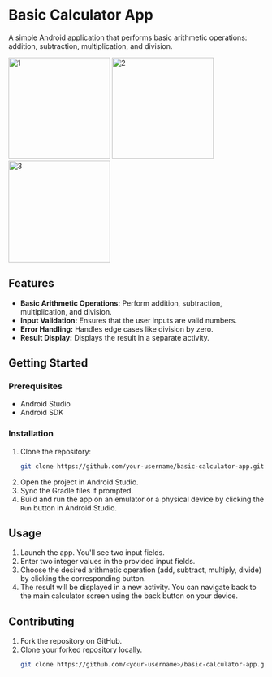# Basic Calculator App

A simple Android application that performs basic arithmetic operations: addition, subtraction, multiplication, and division.

<img width="200" alt="1" src="https://github.com/w0-0n9/Calculator/assets/97860391/bb7f6a47-aa26-4855-9132-a189446590b4">
<img width="200" alt="2" src="https://github.com/w0-0n9/Calculator/assets/97860391/b32d0118-85a7-4438-964f-24ef54764a96">
<img width="200" alt="3" src="https://github.com/w0-0n9/Calculator/assets/97860391/323bea94-3846-4e51-a734-7d96b4a3796d">


## Features

- **Basic Arithmetic Operations:** Perform addition, subtraction, multiplication, and division.
- **Input Validation:** Ensures that the user inputs are valid numbers.
- **Error Handling:** Handles edge cases like division by zero.
- **Result Display:** Displays the result in a separate activity.

## Getting Started

### Prerequisites

- Android Studio
- Android SDK

### Installation

1. Clone the repository:
   ```bash
   git clone https://github.com/your-username/basic-calculator-app.git
2. Open the project in Android Studio.
3. Sync the Gradle files if prompted.
4. Build and run the app on an emulator or a physical device by clicking the `Run` button in Android Studio.

## Usage

1. Launch the app. You'll see two input fields.
2. Enter two integer values in the provided input fields.
3. Choose the desired arithmetic operation (add, subtract, multiply, divide) by clicking the corresponding button.
4. The result will be displayed in a new activity. You can navigate back to the main calculator screen using the back button on your device.

## Contributing

1. Fork the repository on GitHub.
2. Clone your forked repository locally.
   ```bash
   git clone https://github.com/<your-username>/basic-calculator-app.git
